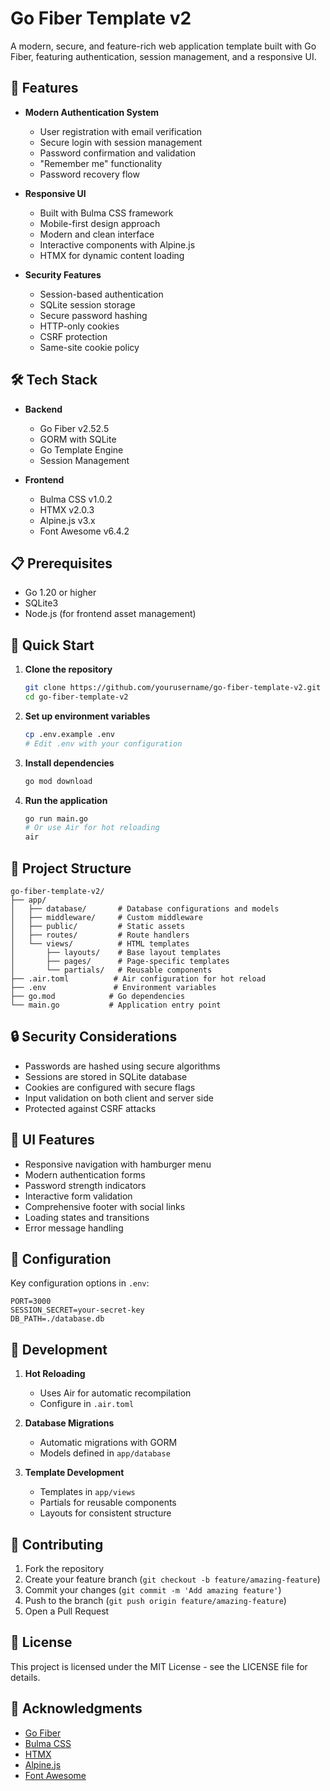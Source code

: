 # Go Fiber Template v2

A modern, secure, and feature-rich web application template built with Go Fiber, featuring authentication, session management, and a responsive UI.

## 🚀 Features

- **Modern Authentication System**
  - User registration with email verification
  - Secure login with session management
  - Password confirmation and validation
  - "Remember me" functionality
  - Password recovery flow

- **Responsive UI**
  - Built with Bulma CSS framework
  - Mobile-first design approach
  - Modern and clean interface
  - Interactive components with Alpine.js
  - HTMX for dynamic content loading

- **Security Features**
  - Session-based authentication
  - SQLite session storage
  - Secure password hashing
  - HTTP-only cookies
  - CSRF protection
  - Same-site cookie policy

## 🛠️ Tech Stack

- **Backend**
  - Go Fiber v2.52.5
  - GORM with SQLite
  - Go Template Engine
  - Session Management

- **Frontend**
  - Bulma CSS v1.0.2
  - HTMX v2.0.3
  - Alpine.js v3.x
  - Font Awesome v6.4.2

## 📋 Prerequisites

- Go 1.20 or higher
- SQLite3
- Node.js (for frontend asset management)

## 🚀 Quick Start

1. **Clone the repository**
   ```bash
   git clone https://github.com/yourusername/go-fiber-template-v2.git
   cd go-fiber-template-v2
   ```

2. **Set up environment variables**
   ```bash
   cp .env.example .env
   # Edit .env with your configuration
   ```

3. **Install dependencies**
   ```bash
   go mod download
   ```

4. **Run the application**
   ```bash
   go run main.go
   # Or use Air for hot reloading
   air
   ```

## 📁 Project Structure

```
go-fiber-template-v2/
├── app/
│   ├── database/       # Database configurations and models
│   ├── middleware/     # Custom middleware
│   ├── public/         # Static assets
│   ├── routes/         # Route handlers
│   └── views/          # HTML templates
│       ├── layouts/    # Base layout templates
│       ├── pages/      # Page-specific templates
│       └── partials/   # Reusable components
├── .air.toml          # Air configuration for hot reload
├── .env               # Environment variables
├── go.mod            # Go dependencies
└── main.go           # Application entry point
```

## 🔒 Security Considerations

- Passwords are hashed using secure algorithms
- Sessions are stored in SQLite database
- Cookies are configured with secure flags
- Input validation on both client and server side
- Protected against CSRF attacks

## 🎨 UI Features

- Responsive navigation with hamburger menu
- Modern authentication forms
- Password strength indicators
- Interactive form validation
- Comprehensive footer with social links
- Loading states and transitions
- Error message handling

## 🔧 Configuration

Key configuration options in `.env`:
```env
PORT=3000
SESSION_SECRET=your-secret-key
DB_PATH=./database.db
```

## 🚧 Development

1. **Hot Reloading**
   - Uses Air for automatic recompilation
   - Configure in `.air.toml`

2. **Database Migrations**
   - Automatic migrations with GORM
   - Models defined in `app/database`

3. **Template Development**
   - Templates in `app/views`
   - Partials for reusable components
   - Layouts for consistent structure

## 📝 Contributing

1. Fork the repository
2. Create your feature branch (`git checkout -b feature/amazing-feature`)
3. Commit your changes (`git commit -m 'Add amazing feature'`)
4. Push to the branch (`git push origin feature/amazing-feature`)
5. Open a Pull Request

## 📜 License

This project is licensed under the MIT License - see the LICENSE file for details.

## 🙏 Acknowledgments

- [Go Fiber](https://gofiber.io/)
- [Bulma CSS](https://bulma.io/)
- [HTMX](https://htmx.org/)
- [Alpine.js](https://alpinejs.dev/)
- [Font Awesome](https://fontawesome.com/)
